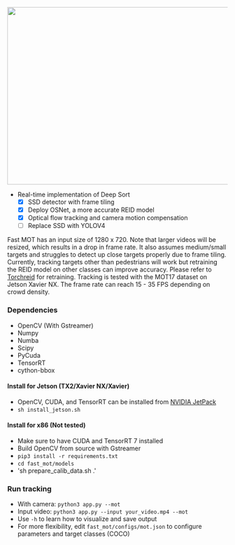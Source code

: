 <p align="center">
  <img src="assets/demo.gif" width="720" height="405" />
</p>

- Real-time implementation of Deep Sort 
  - [x] SSD detector with frame tiling
  - [x] Deploy OSNet, a more accurate REID model
  - [x] Optical flow tracking and camera motion compensation
  - [ ] Replace SSD with YOLOV4
  
Fast MOT has an input size of 1280 x 720. Note that larger videos will be resized, which results in a drop in frame rate. It also assumes medium/small targets and struggles to detect up close targets properly due to frame tiling. Currently, tracking targets other than pedestrians will work but retraining the REID model on other classes can improve accuracy. Please refer to [Torchreid](https://github.com/KaiyangZhou/deep-person-reid) for retraining. Tracking is tested with the MOT17 dataset on Jetson Xavier NX. The frame rate can reach 15 - 35 FPS depending on crowd density.

### Dependencies
- OpenCV (With Gstreamer)
- Numpy
- Numba
- Scipy
- PyCuda
- TensorRT  
- cython-bbox

#### Install for Jetson (TX2/Xavier NX/Xavier)
- OpenCV, CUDA, and TensorRT can be installed from [NVIDIA JetPack](https://developer.nvidia.com/embedded/jetpack)    
- `sh install_jetson.sh`
#### Install for x86 (Not tested)
- Make sure to have CUDA and TensorRT 7 installed
- Build OpenCV from source with Gstreamer
- `pip3 install -r requirements.txt`
- `cd fast_mot/models`
- 'sh prepare_calib_data.sh .'

### Run tracking
- With camera: `python3 app.py --mot`
- Input video: `python3 app.py --input your_video.mp4 --mot`
- Use `-h` to learn how to visualize and save output
- For more flexibility, edit `fast_mot/configs/mot.json` to configure parameters and target classes (COCO)

